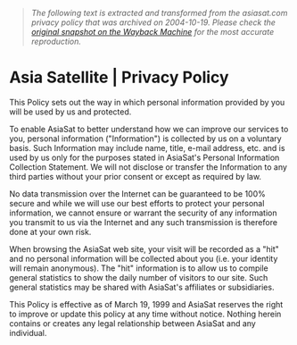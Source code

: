 > *The following text is extracted and transformed from the asiasat.com privacy policy that was archived on 2004-10-19. Please check the [original snapshot on the Wayback Machine](https://web.archive.org/web/20041019230331id_/http%3A//www.asiasat.com/eng/06_others/privacy.html) for the most accurate reproduction.*

# Asia Satellite | Privacy Policy

This Policy sets out the way in which personal information provided by you will be used by us and protected.

To enable AsiaSat to better understand how we can improve our services to you, personal information ("Information") is collected by us on a voluntary basis. Such Information may include name, title, e-mail address, etc. and is used by us only for the purposes stated in AsiaSat's Personal Information Collection Statement. We will not disclose or transfer the Information to any third parties without your prior consent or except as required by law.

No data transmission over the Internet can be guaranteed to be 100% secure and while we will use our best efforts to protect your personal information, we cannot ensure or warrant the security of any information you transmit to us via the Internet and any such transmission is therefore done at your own risk.

When browsing the AsiaSat web site, your visit will be recorded as a "hit" and no personal information will be collected about you (i.e. your identity will remain anonymous). The "hit" information is to allow us to compile general statistics to show the daily number of visitors to our site. Such general statistics may be shared with AsiaSat's affiliates or subsidiaries.

This Policy is effective as of March 19, 1999 and AsiaSat reserves the right to improve or update this policy at any time without notice. Nothing herein contains or creates any legal relationship between AsiaSat and any individual.

